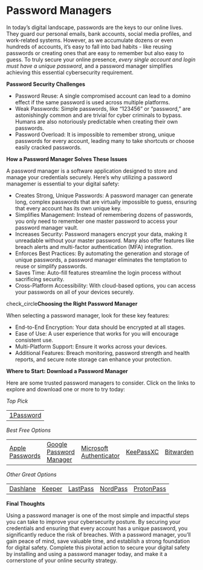 <link href="https://fonts.googleapis.com/icon?family=Material+Icons" rel="stylesheet">

# Password Managers

In today’s digital landscape, passwords are the keys to our online lives. They guard our personal emails, bank accounts, social media profiles, and work-related systems. However, as we accumulate dozens or even hundreds of accounts, it’s easy to fall into bad habits - like reusing passwords or creating ones that are easy to remember but also easy to guess. To truly secure your online presence, *every single account and login must have a unique password*, and a password manager simplifies achieving this essential cybersecurity requirement.

**Password Security Challenges**

- Password Reuse: A single compromised account can lead to a domino effect if the same password is used across multiple platforms.
- Weak Passwords: Simple passwords, like “123456” or “password,” are astonishingly common and are trivial for cyber criminals to bypass. Humans are also notoriously predictable when creating their own passwords.
- Password Overload: It is impossible to remember strong, unique passwords for every account, leading many to take shortcuts or choose easily cracked passwords.

**How a Password Manager Solves These Issues**

A password manager is a software application designed to store and manage your credentials securely. Here’s why utilizing a password managemer is essential to your digital safety:

- Creates Strong, Unique Passwords: A password manager can generate long, complex passwords that are virtually impossible to guess, ensuring that every account has its own unique key.
- Simplifies Management: Instead of remembering dozens of passwords, you only need to remember one master password to access your password manager vault.
- Increases Security: Password managers encrypt your data, making it unreadable without your master password. Many also offer features like breach alerts and multi-factor authentication (MFA) integration.
- Enforces Best Practices: By automating the generation and storage of unique passwords, a password manager eliminates the temptation to reuse or simplify passwords.
- Saves Time: Auto-fill features streamline the login process without sacrificing security.
- Cross-Platform Accessibility: With cloud-based options, you can access your passwords on all of your devices securely.

<span class="material-icons">check_circle</span>**Choosing the Right Password Manager**

When selecting a password manager, look for these key features:

- End-to-End Encryption: Your data should be encrypted at all stages.
- Ease of Use: A user experience that works for you will encourage consistent use.
- Multi-Platform Support: Ensure it works across your devices.
- Additional Features: Breach monitoring, password strength and health reports, and secure note storage can enhance your protection.

**Where to Start: Download a Password Manager**

Here are some trusted password managers to consider. Click on the links to explore and download one or more to try today:

*Top Pick*
<table>
  <tr>
    <td><a href="https://1password.com/" target="_1pwd">1Password</a></td>
  </tr>
</table>

*Best Free Options*
<table>
  <tr>
    <td><a href="https://apps.apple.com/us/app/passwords/id6473799789" target="_appl">Apple Passwords</a></td>
    <td><a href="https://support.google.com/accounts/answer/6208650?hl=en&co=GENIE.Platform%3DAndroid#zippy=%2Cget-started" target="_goog">Google Password Manager</a></td>
    <td><a href="https://support.microsoft.com/en-us/account-billing/about-microsoft-authenticator-9783c865-0308-42fb-a519-8cf666fe0acc" target="_msft">Microsoft Authenticator</a></td>
    <td><a href="https://keepassxc.org/" target="_kpxc">KeePassXC</a></td>
    <td><a href="https://bitwarden.com/" target="_bw">Bitwarden</a></td>
  </tr>
</table>

*Other Great Options*
<table>
  <tr>
    <td><a href="https://www.dashlane.com/personal-password-manager" target="_dl">Dashlane</a></td>
    <td><a href="https://www.keepersecurity.com/" target="_k">Keeper</a></td>
    <td><a href="https://www.lastpass.com/" target="_lp">LastPass</a></td>
    <td><a href="https://nordpass.com/password-manager/" target="_nord">NordPass</a></td>
    <td><a href="https://proton.me/pass" target="_proton">ProtonPass</a></td>
  </tr>
</table>



**Final Thoughts**

Using a password manager is one of the most simple and impactful steps you can take to improve your cybersecurity posture. By securing your credentials and ensuring that every account has a unique password, you significantly reduce the risk of breaches. With a password manager, you’ll gain peace of mind, save valuable time, and establish a strong foundation for digital safety. Complete this pivotal action to secure your digital safety by installing and using a password manager today, and make it a cornerstone of your online security strategy.
